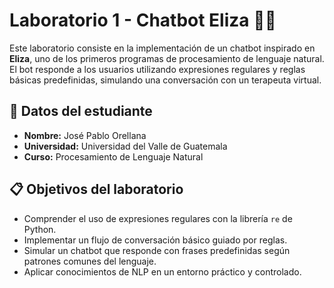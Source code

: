 # Laboratorio 1 - Chatbot Eliza 🤖🧠

Este laboratorio consiste en la implementación de un chatbot inspirado en **Eliza**, uno de los primeros programas de procesamiento de lenguaje natural.  
El bot responde a los usuarios utilizando expresiones regulares y reglas básicas predefinidas, simulando una conversación con un terapeuta virtual.

## 🏫 Datos del estudiante

- **Nombre:** José Pablo Orellana  
- **Universidad:** Universidad del Valle de Guatemala  
- **Curso:** Procesamiento de Lenguaje Natural  

## 📋 Objetivos del laboratorio

- Comprender el uso de expresiones regulares con la librería `re` de Python.
- Implementar un flujo de conversación básico guiado por reglas.
- Simular un chatbot que responde con frases predefinidas según patrones comunes del lenguaje.
- Aplicar conocimientos de NLP en un entorno práctico y controlado.
